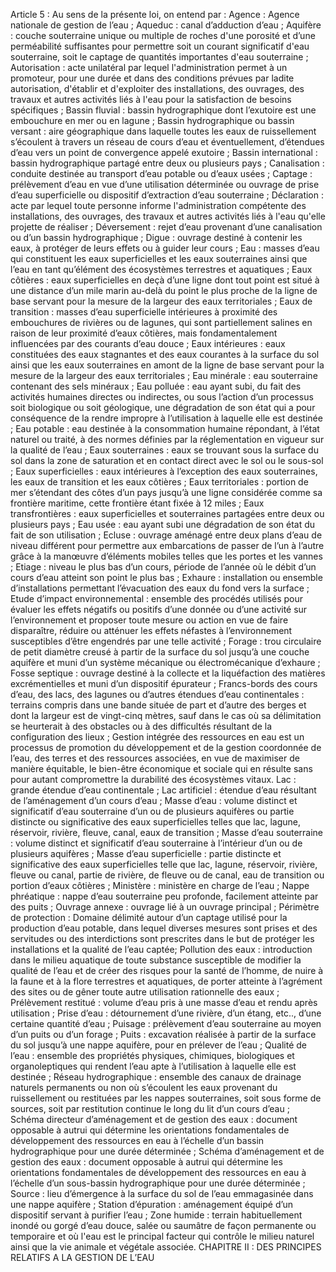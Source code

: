 Article 5 : Au sens de la présente loi, on entend par :
Agence : Agence nationale de gestion de l’eau ;
Aqueduc : canal d’adduction d’eau ;
Aquifère : couche souterraine unique ou multiple de roches d'une porosité et d’une perméabilité suffisantes pour permettre soit un courant significatif d'eau souterraine, soit le captage de quantités importantes d'eau souterraine ;
Autorisation : acte unilatéral par lequel l'administration permet à un promoteur, pour une durée et dans des conditions prévues par ladite autorisation, d'établir et d'exploiter des installations, des ouvrages, des travaux et autres activités liés à l'eau pour la satisfaction de besoins spécifiques ;
Bassin fluvial : bassin hydrographique dont l’exutoire est une embouchure en mer ou en lagune ;
Bassin hydrographique ou bassin versant : aire géographique dans laquelle toutes les eaux de ruissellement s’écoulent à travers un réseau de cours d’eau et éventuellement, d’étendues d’eau vers un point de convergence appelé exutoire ;
Bassin international : bassin hydrographique partagé entre deux ou plusieurs pays ;
Canalisation : conduite destinée au transport d’eau potable ou d’eaux usées ;
Captage : prélèvement d’eau en vue d’une utilisation déterminée ou ouvrage de prise d’eau superficielle ou dispositif d’extraction d’eau souterraine ;
Déclaration : acte par lequel toute personne informe l'administration compétente des installations, des ouvrages, des travaux et autres activités liés à l'eau qu'elle projette de réaliser ;
Déversement : rejet d’eau provenant d’une canalisation ou d’un bassin hydrographique ;
Digue : ouvrage destiné à contenir les eaux, à protéger de leurs effets ou à guider leur cours ;
Eau : masses d’eau qui constituent les eaux superficielles et les eaux souterraines ainsi que l’eau en tant qu’élément des écosystèmes terrestres et aquatiques ;
Eaux côtières : eaux superficielles en deçà d’une ligne dont tout point est situé à une distance d’un mile marin au-delà du point le plus proche de la ligne de base servant pour la mesure de la largeur des eaux territoriales ;
Eaux de transition : masses d’eau superficielle intérieures à proximité des embouchures de rivières ou de lagunes, qui sont partiellement salines en raison de leur proximité d’eaux côtières, mais fondamentalement influencées par des courants d’eau douce ;
Eaux intérieures : eaux constituées des eaux stagnantes et des eaux courantes à la surface du sol ainsi que les eaux souterraines en amont de la ligne de base servant pour la mesure de la largeur des eaux territoriales ;
Eau minérale : eau souterraine contenant des sels minéraux ;
Eau polluée : eau ayant subi, du fait des activités humaines directes ou indirectes, ou sous l’action d’un processus soit biologique ou soit géologique, une dégradation de son état qui a pour conséquence de la rendre impropre à l’utilisation à laquelle elle est destinée ;
Eau potable : eau destinée à la consommation humaine répondant, à l’état naturel ou traité, à des normes définies par la réglementation en vigueur sur la qualité de l’eau ;
Eaux souterraines : eaux se trouvant sous la surface du sol dans la zone de saturation et en contact direct avec le sol ou le sous-sol ;
Eaux superficielles : eaux intérieures à l’exception des eaux souterraines, les eaux de transition et les eaux côtières ;
Eaux territoriales : portion de mer s’étendant des côtes d’un pays jusqu’à une ligne considérée comme sa frontière maritime, cette frontière étant fixée à 12 miles ;
Eaux transfrontières : eaux superficielles et souterraines partagées entre deux ou plusieurs pays ;
Eau usée : eau ayant subi une dégradation de son état du fait de son utilisation ;
Ecluse : ouvrage aménagé entre deux plans d’eau de niveau différent pour permettre aux embarcations de passer de l’un à l’autre grâce à la manœuvre d’éléments mobiles telles que les portes et les vannes ;
Etiage : niveau le plus bas d’un cours, période de l’année où le débit d’un cours d’eau atteint son point le plus bas ;
Exhaure : installation ou ensemble d’installations permettant l’évacuation des eaux du fond vers la surface ;
Etude d’impact environnemental : ensemble des procédés utilisés pour évaluer les effets négatifs ou positifs d’une donnée ou d’une activité sur l’environnement et proposer toute mesure ou action en vue de faire disparaître, réduire ou atténuer les effets néfastes à l’environnement susceptibles d’être engendrés par une telle activité ;
Forage : trou circulaire de petit diamètre creusé à partir de la surface du sol jusqu’à une couche aquifère et muni d’un système mécanique ou électromécanique d’exhaure ;
Fosse septique : ouvrage destiné à la collecte et la liquéfaction des matières excrémentielles et muni d’un dispositif épurateur ;
Francs-bords des cours d’eau, des lacs, des lagunes ou d’autres étendues d’eau continentales : terrains compris dans une bande située de part et d’autre des berges et dont la largeur est de vingt-cinq mètres, sauf dans le cas où sa délimitation se heurterait à des obstacles ou à des difficultés résultant de la configuration des lieux ;
Gestion intégrée des ressources en eau est un processus de promotion du développement et de la gestion coordonnée de l’eau, des terres et des ressources associées, en vue de maximiser de manière équitable, le bien-être économique et sociale qui en résulte sans pour autant compromettre la durabilité des écosystèmes vitaux.
Lac : grande étendue d’eau continentale ;
Lac artificiel : étendue d’eau résultant de l’aménagement d’un cours d’eau ;
Masse d’eau : volume distinct et significatif d’eau souterraine d’un ou de plusieurs aquifères ou partie distincte ou significative des eaux superficielles telles que lac, lagune, réservoir, rivière, fleuve, canal, eaux de transition ;
Masse d’eau souterraine : volume distinct et significatif d’eau souterraine à l’intérieur d’un ou de plusieurs aquifères ;
Masse d’eau superficielle : partie distincte et significative des
eaux superficielles telle que lac, lagune, réservoir, rivière, fleuve ou canal, partie de rivière, de fleuve ou de canal, eau de transition ou portion d’eaux côtières ;
Ministère : ministère en charge de l’eau ;
Nappe phréatique : nappe d’eau souterraine peu profonde, facilement atteinte par des puits ;
Ouvrage annexe : ouvrage lié à un ouvrage principal ;
Périmètre de protection : Domaine délimité autour d’un captage utilisé pour la production d’eau potable, dans lequel diverses mesures sont prises et des servitudes ou des interdictions sont prescrites dans le but de protéger les installations et la qualité de l’eau captée;
Pollution des eaux : introduction dans le milieu aquatique de toute substance susceptible de modifier la qualité de l’eau et de créer des risques pour la santé de l’homme, de nuire à la faune et à la flore terrestres et aquatiques, de porter atteinte à l’agrément des sites ou de gêner toute autre utilisation rationnelle des eaux ;
Prélèvement restitué : volume d’eau pris à une masse d’eau et rendu après utilisation ;
Prise d’eau : détournement d’une rivière, d’un étang, etc.., d’une certaine quantité d’eau ;
Puisage : prélèvement d’eau souterraine au moyen d’un puits ou d’un forage ;
Puits : excavation réalisée à partir de la surface du sol jusqu’à une nappe aquifère, pour en prélever de l’eau ;
Qualité de l’eau : ensemble des propriétés physiques, chimiques, biologiques et organoleptiques qui rendent l’eau apte à l’utilisation à laquelle elle est destinée ;
Réseau hydrographique : ensemble des canaux de drainage naturels permanents ou non où s’écoulent les eaux provenant du ruissellement ou restituées par les nappes souterraines, soit sous forme de sources, soit par restitution continue le long du lit d’un cours d’eau ;
Schéma directeur d’aménagement et de gestion des eaux : document opposable à autrui qui détermine les orientations fondamentales de développement des ressources en eau à l’échelle d’un bassin hydrographique pour une durée déterminée ;
Schéma d’aménagement et de gestion des eaux : document opposable à autrui qui détermine les orientations fondamentales de développement des ressources en eau à l’échelle d’un sous-bassin hydrographique pour une durée déterminée ;
Source : lieu d’émergence à la surface du sol de l’eau emmagasinée dans une nappe aquifère ;
Station d’épuration : aménagement équipé d’un dispositif servant à purifier l’eau ;
Zone humide : terrain habituellement inondé ou gorgé d’eau douce, salée ou saumâtre de façon permanente ou temporaire et où l'eau est le principal facteur qui contrôle le milieu naturel ainsi que la vie animale et végétale associée.
CHAPITRE II : DES PRINCIPES RELATIFS A LA GESTION DE L’EAU
